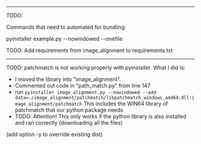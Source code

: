 
----

TODO:

Commands that need to automated for bundling:

pyinstaller example.py --nowindowed --onefile


TODO:
Add requirements from image_alignment to requirements.txt



-----
TODO:
patchmatch is not working properly with pyinstaller.
What I did is:
- I moved the library into "image_alignment".
- Commented out code in "path_match.py" from line 147
- run `pyinstaller image_alignment.py --nowindowed --add-data=./image_alignment/patchmatch/libpatchmatch_windows_amd64.dll:image_alignment/patchmatch`
  This includes the WIN64 library of patchmatch that our python package needs
- TODO: Attention! This only works if the python library is also installed and ran correctly (downloading all the files)

(add option -y to override existing dist)